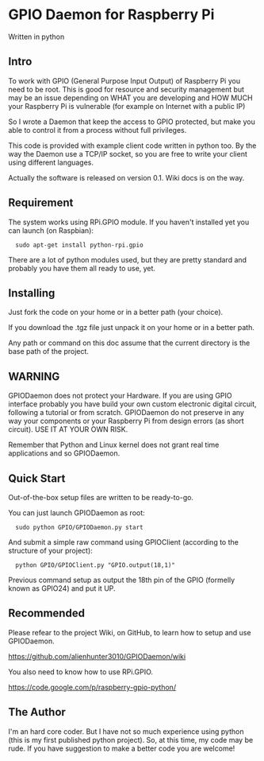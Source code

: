 GPIO Daemon for Raspberry Pi
============================
Written in python

Intro
-----
To work with GPIO (General Purpose Input Output) of Raspberry Pi you need to be root.
This is good for resource and security management but may be an issue depending on WHAT
you are developing and HOW MUCH your Raspberry Pi is vulnerable (for example on Internet with a public IP)

So I wrote a Daemon that keep the access to GPIO protected, but make you able to control it from a process without full privileges.

This code is provided with example client code written in python too. By the way the Daemon use a TCP/IP socket,
so you are free to write your client using different languages.

Actually the software is released on version 0.1. Wiki docs is on the way.

Requirement
-----------
The system works using RPi.GPIO module. If you haven't installed yet you can launch (on Raspbian):

      sudo apt-get install python-rpi.gpio

There are a lot of python modules used, but they are pretty standard and probably you have them all ready to use, yet.

Installing
----------
Just fork the code on your home or in a better path (your choice).

If you download the .tgz file just unpack it on your home or in a better path.

Any path or command on this doc assume that the current directory is the base path of the project.

WARNING
-------
GPIODaemon does not protect your Hardware. If you are using GPIO interface probably you have build your own custom electronic digital circuit, following a tutorial or from scratch.
GPIODaemon do not preserve in any way your components or your Raspberry Pi from design errors (as short circuit). USE IT AT YOUR OWN RISK.

Remember that Python and Linux kernel does not grant real time applications and so GPIODaemon.

Quick Start
-----------
Out-of-the-box setup files are written to be ready-to-go.

You can just launch GPIODaemon as root:

      sudo python GPIO/GPIODaemon.py start

And submit a simple raw command using GPIOClient (according to the structure of your project):

      python GPIO/GPIOClient.py "GPIO.output(18,1)"

Previous command setup as output the 18th pin of the GPIO (formelly known as GPIO24) and put it UP.

Recommended
-----------
Please refear to the project Wiki, on GitHub, to learn how to setup and use GPIODaemon.

https://github.com/alienhunter3010/GPIODaemon/wiki

You also need to know how to use RPi.GPIO.

https://code.google.com/p/raspberry-gpio-python/

The Author
----------
I'm an hard core coder. But I have not so much experience using python (this is my first published python project).
So, at this time, my code may be rude. If you have suggestion to make a better code you are welcome!

